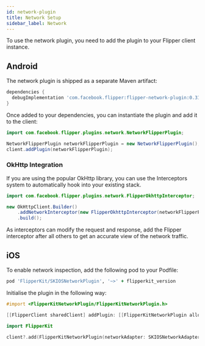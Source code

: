 ```yaml
---
id: network-plugin
title: Network Setup
sidebar_label: Network
---
```


To use the network plugin, you need to add the plugin to your Flipper client instance.

## Android

The network plugin is shipped as a separate Maven artifact:

```groovy
dependencies {
  debugImplementation 'com.facebook.flipper:flipper-network-plugin:0.31.0'
}
```

Once added to your dependencies, you can instantiate the plugin and add it to
the client:

```java
import com.facebook.flipper.plugins.network.NetworkFlipperPlugin;

NetworkFlipperPlugin networkFlipperPlugin = new NetworkFlipperPlugin();
client.addPlugin(networkFlipperPlugin);
```

### OkHttp Integration

If you are using the popular OkHttp library, you can use the Interceptors system to automatically hook into your existing stack.

```java
import com.facebook.flipper.plugins.network.FlipperOkhttpInterceptor;

new OkHttpClient.Builder()
    .addNetworkInterceptor(new FlipperOkhttpInterceptor(networkFlipperPlugin))
    .build();
```

As interceptors can modify the request and response, add the Flipper interceptor after all others to get an accurate view of the network traffic.

## iOS

To enable network inspection, add the following pod to your Podfile:

```ruby
pod 'FlipperKit/SKIOSNetworkPlugin', '~>' + flipperkit_version
```

Initialise the plugin in the following way:

<!--DOCUSAURUS_CODE_TABS-->
<!--Objective-C-->
```objective-c
#import <FlipperKitNetworkPlugin/FlipperKitNetworkPlugin.h>

[[FlipperClient sharedClient] addPlugin: [[FlipperKitNetworkPlugin alloc] initWithNetworkAdapter:[SKIOSNetworkAdapter new]]];

```
<!--Swift-->
```swift
import FlipperKit

client?.add(FlipperKitNetworkPlugin(networkAdapter: SKIOSNetworkAdapter()))

```
<!--END_DOCUSAURUS_CODE_TABS-->
